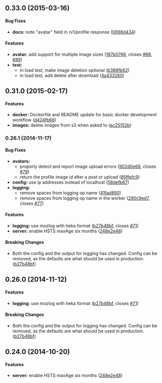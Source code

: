<a name="0.33.0"></a>
## 0.33.0 (2015-03-16)


#### Bug Fixes

* **docs:** note "avatar" field in /v1/profile response ([0698d434](mozilla/fxa-profile-server/commit/0698d434ff1bc147d1676ce0b94c0ff832feba39))


#### Features

* **avatar:** add support for multiple image sizes ([187b0766](mozilla/fxa-profile-server/commit/187b07664882d5fdb16b4bd374baa5b5d3e2d274), closes [#68](mozilla/fxa-profile-server/issues/68), [#89](mozilla/fxa-profile-server/issues/89))
* **test:**
  * in load test, make image deletion optional ([b388fb62](mozilla/fxa-profile-server/commit/b388fb62fa2b9cd05a094871c401daa37d8c0765))
  * in load test, add delete after download ([4a433260](mozilla/fxa-profile-server/commit/4a433260f63516ee89aaaa31f9f21cb91882f851))


<a name="0.31.0"></a>
## 0.31.0 (2015-02-17)


#### Features

* **docker:** Dockerfile and README update for basic docker development workflow ([d424fb66](mozilla/fxa-profile-server/commit/d424fb6664f08bb783db4ecdf76bb805113b4485))
* **images:** delete images from s3 when asked to ([ec25152b](mozilla/fxa-profile-server/commit/ec25152b434b4b75939a5184b38210e326dea438))


<a name="0.26.1"></a>
### 0.26.1 (2014-11-17)


#### Bug Fixes

* **avatars:**
  * properly detect and report image upload errors ([902d0e68](mozilla/fxa-profile-server/commit/902d0e68cac6292acfeb8ed61f5708616a785532), closes [#79](mozilla/fxa-profile-server/issues/79))
  * return the profile image id after a post or upload ([85ffefc9](mozilla/fxa-profile-server/commit/85ffefc9d027b08fa923f2d23ff06a7e1153e31b))
* **config:** use ip addresses instead of localhost ([58defb67](mozilla/fxa-profile-server/commit/58defb67d921bce98001285b153ab7178d51245c))
* **logging:**
  * remove spaces from logging op name ([41fad890](mozilla/fxa-profile-server/commit/41fad890dbbb779d0f7b871067a9f6bd5d56cd5c))
  * remove spaces from logging op name in the worker ([290c9ed7](mozilla/fxa-profile-server/commit/290c9ed785dc14ed27936c217132582545c73af0), closes [#77](mozilla/fxa-profile-server/issues/77))


#### Features

* **logging:** use mozlog with heka format ([b27b48bf](mozilla/fxa-profile-server/commit/b27b48bf6116c86353f1523be91d6964a7fb48fd), closes [#71](mozilla/fxa-profile-server/issues/71))
* **server:** enable HSTS maxAge six months ([248e2e48](mozilla/fxa-profile-server/commit/248e2e48f86eaa9e053d26b599f0db2752be7e6c))


#### Breaking Changes

* Both the config and the output for logging has changed.
    Config can be removed, as the defaults are what should be used in
    production.
 ([b27b48bf](mozilla/fxa-profile-server/commit/b27b48bf6116c86353f1523be91d6964a7fb48fd))


<a name="0.26.0"></a>
## 0.26.0 (2014-11-12)


#### Features

* **logging:** use mozlog with heka format ([b27b48bf](mozilla/fxa-profile-server/commit/b27b48bf6116c86353f1523be91d6964a7fb48fd), closes [#71](mozilla/fxa-profile-server/issues/71))


#### Breaking Changes

* Both the config and the output for logging has changed.
    Config can be removed, as the defaults are what should be used in
    production.
 ([b27b48bf](mozilla/fxa-profile-server/commit/b27b48bf6116c86353f1523be91d6964a7fb48fd))


<a name="0.24.0"></a>
## 0.24.0 (2014-10-20)


#### Features

* **server:** enable HSTS maxAge six months ([248e2e48](mozilla/fxa-profile-server/commit/248e2e48f86eaa9e053d26b599f0db2752be7e6c))


